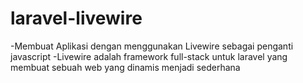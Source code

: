# laravel-livewire
-Membuat Aplikasi dengan menggunakan Livewire sebagai penganti javascript
-Livewire adalah framework full-stack untuk laravel yang membuat sebuah web yang dinamis menjadi sederhana
